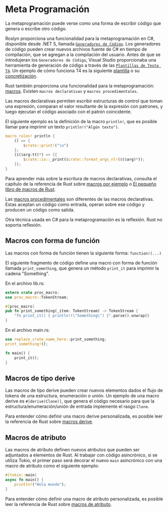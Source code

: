 # Meta Programación

La metaprogramación puede verse como una forma de escribir código que genera o escribe otro código.

Roslyn proporciona una funcionalidad para la metaprogramación en C#, disponible desde .NET 5, llamada [`Generadores de Código`][source-gen]. Los generadores de código pueden crear nuevos archivos fuente de C# en tiempo de compilación, que se agregan a la compilación del usuario. Antes de que se introdujeran los `Generadores de Código`, Visual Studio proporcionaba una herramienta de generación de código a través de las [`Plantillas de Texto T4`][T4]. Un ejemplo de cómo funciona T4 es la siguiente [plantilla] o su [concretización].

Rust también proporciona una funcionalidad para la metaprogramación: [macros]. Existen `macros declarativas` y `macros procedimentales`.

Las macros declarativas permiten escribir estructuras de control que toman una expresión, comparan el valor resultante de la expresión con patrones, y luego ejecutan el código asociado con el patrón coincidente.

El siguiente ejemplo es la definición de la macro `println!`, que es posible llamar para imprimir un texto `println!("Algún texto")`.

```rust
macro_rules! println {
    () => {
        $crate::print!("\n")
    };
    ($($arg:tt)*) => {{
        $crate::io::_print($crate::format_args_nl!($($arg)*));
    }};
}
```

Para aprender más sobre la escritura de macros declarativas, consulta el capítulo de la referencia de Rust sobre [macros por ejemplo] o [El pequeño libro de macros de Rust].

Las [macros procedimentales] son diferentes de las macros declarativas. Estas aceptan un código como entrada, operan sobre ese código y producen un código como salida.

Otra técnica usada en C# para la metaprogramación es la reflexión. Rust no soporta reflexión.

[source-gen]: https://learn.microsoft.com/en-us/dotnet/csharp/roslyn-sdk/source-generators-overview

## Macros con forma de función

Las macros con forma de función tienen la siguiente forma: `function!(...)`

El siguiente fragmento de código define una macro con forma de función llamada `print_something`, que genera un método `print_it` para imprimir la cadena "Something".

En el archivo lib.rs:

```rust
extern crate proc_macro;
use proc_macro::TokenStream;

#[proc_macro]
pub fn print_something(_item: TokenStream) -> TokenStream {
    "fn print_it() { println!(\"Something\") }".parse().unwrap()
}
```

En el archivo main.rs:

```rust
use replace_crate_name_here::print_something;
print_something!();

fn main() {
    print_it();
}
```

## Macros de tipo derive

Las macros de tipo derive pueden crear nuevos elementos dados el flujo de tokens de una estructura, enumeración o unión. Un ejemplo de una macro derive es `#[derive(Clone)]`, que genera el código necesario para que la estructura/enumeración/unión de entrada implemente el rasgo `Clone`.

Para entender cómo definir una macro derive personalizada, es posible leer la referencia de Rust sobre [macros derive].

[macros derive]: https://doc.rust-lang.org/reference/procedural-macros.html#derive-macros

## Macros de atributo

Las macros de atributo definen nuevos atributos que pueden ser adjuntados a elementos de Rust. Al trabajar con código asincrónico, si se utiliza Tokio, el primer paso será decorar el nuevo `main` asincrónico con una macro de atributo como el siguiente ejemplo:

```rust
#[tokio::main]
async fn main() {
    println!("Hola mundo");
}
```

Para entender cómo definir una macro de atributo personalizada, es posible leer la referencia de Rust sobre [macros de atributo].

[macros de atributo]: https://doc.rust-lang.org/reference/procedural-macros.html#attribute-macros

[T4]: https://learn.microsoft.com/es-es/previous-versions/visualstudio/visual-studio-2015/modeling/code-generation-and-t4-text-templates?view=vs-2015&redirectedfrom=MSDN  
[plantilla]: https://github.com/atifaziz/Jacob/blob/master/src/JsonReader.g.tt  
[concretización]: https://github.com/atifaziz/Jacob/blob/master/src/JsonReader.g.cs  
[macros]: https://doc.rust-lang.org/book/ch19-06-macros.html  
[macros por ejemplo]: https://doc.rust-lang.org/reference/macros-by-example.html  
[macros procedimentales]: https://doc.rust-lang.org/reference/procedural-macros.html  
[El pequeño libro de macros de Rust]: https://veykril.github.io/tlborm/
